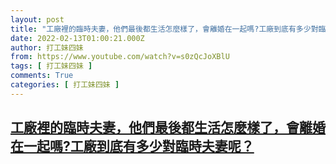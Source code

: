 ```yaml
---
layout: post
title: "工廠裡的臨時夫妻，他們最後都生活怎麼樣了，會離婚在一起嗎?工廠到底有多少對臨時夫妻呢？"
date: 2022-02-13T01:00:21.000Z
author: 打工妹四妹
from: https://www.youtube.com/watch?v=s0zQcJoXBlU
tags: [ 打工妹四妹 ]
comments: True
categories: [ 打工妹四妹 ]
---
```

<!--1644714021000-->
[工廠裡的臨時夫妻，他們最後都生活怎麼樣了，會離婚在一起嗎?工廠到底有多少對臨時夫妻呢？](https://www.youtube.com/watch?v=s0zQcJoXBlU)
------

<div>

</div>
